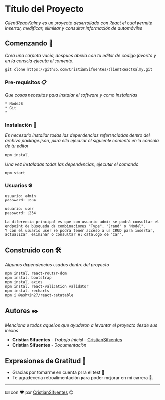 
# Título del Proyecto

_ClientReactKalmy es un proyecto desarrollado con React el cual permite insertar, modificar, eliminar y consultar información de automóviles_

## Comenzando 🚀

_Crea una carpeta vacia, despues abrela con tu editor de código favorito y en la consola ejecuta el comento._


```
git clone https://github.com/CristianSifuentes/ClientReactKalmy.git
```


### Pre-requisitos 📋

_Que cosas necesitas para instalar el software y como instalarlas_

```
* NodeJS
* Git
* 
```

### Instalación 🔧

_Es necesario installar todas las dependencias referenciadas dentro del archivo package.json, para ello ejecutar el siguiente comento en la consola de tu editor_

```
npm install
```
_Una vez instaladas todas las dependencias, ejecutar el comando_

```
npm start
```

### Usuarios ⚙️

```
usuario: admin
password: 1234

usuario: user
password: 1234

La diferencia principal es que con usuario admin se podrá consultar el endpoint de búsqueda de combinaciones "Type", "Brand" o "Model".
Y con el usuario user sé podra tener acceso a un CRUD para insertar, actualizar, eliminar o consultar el catalogo de "Car".

```

## Construido con 🛠️


_Algunas dependencias usadas dentro del proyecto_

```
npm install react-router-dom
npm install bootstrap
npm install axios
npm install react-validation validator
npm install recharts
npm i @ashvin27/react-datatable

```

## Autores ✒️

_Menciona a todos aquellos que ayudaron a levantar el proyecto desde sus inicios_

* **Cristian Sifuentes** - *Trabajo Inicial* - [CristianSifuentes](https://github.com/CristianSifuentes)
* **Cristian Sifuentes** - *Documentación* 


## Expresiones de Gratitud 🎁

* Gracias por tomarme en cuenta para el test 📢
* Te agradeceria retroalimentación para poder mejorar en mi carrera 🍺.

---
⌨️ con ❤️ por [CristianSifuentes](https://github.com/CristianSifuentes) 😊
